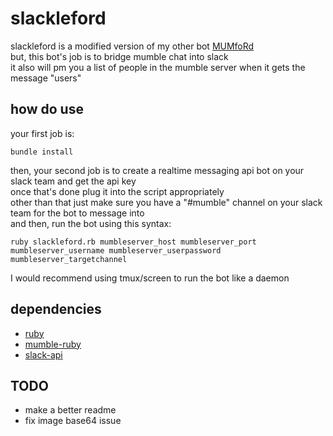 # slackleford
slackleford is a modified version of my other bot [MUMfoRd](https://github.com/HuggableSquare/MUIMfoRd)  
but, this bot's job is to bridge mumble chat into slack  
it also will pm you a list of people in the mumble server when it gets the message "users"

how do use
---------
your first job is:

    bundle install

then, your second job is to create a realtime messaging api bot on your slack team and get the api key  
once that's done plug it into the script appropriately  
other than that just make sure you have a "#mumble" channel on your slack team for the bot to message into  
and then, run the bot using this syntax:

    ruby slackleford.rb mumbleserver_host mumbleserver_port mumbleserver_username mumbleserver_userpassword mumbleserver_targetchannel

I would recommend using tmux/screen to run the bot like a daemon

dependencies
---------
- [ruby](https://www.ruby-lang.org/en/)
- [mumble-ruby](https://github.com/mattvperry/mumble-ruby)
- [slack-api](https://github.com/aki017/slack-ruby-gem)  

TODO
-----
- make a better readme
- fix image base64 issue
